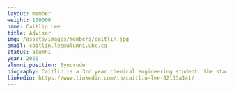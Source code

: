 ```yaml
---
layout: member
weight: 100000
name: Caitlin Lee
title: Advisor
img: /assets/images/members/caitlin.jpg
email: caitlin.lee@alumni.ubc.ca
status: alumni
year: 2020
alumni_position: Syncrude
biography: Caitlin is a 3rd year chemical engineering student. She started off on the Chem-E Car team three years ago and is currently focusing on her 3rd year courses, while giving advice to our Envision family when needed. Not only is she capable of whipping up 3D parts using SolidWorks in 2 seconds or styling a chassis in 3, she can also dance her way into the American Ballet Theatre (her friends swear she can).
linkedin: https://www.linkedin.com/in/caitlin-lee-82133a141/
---
```


